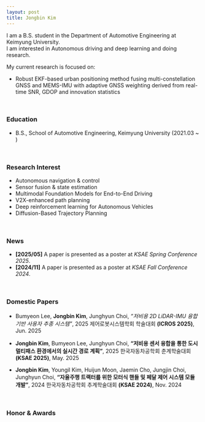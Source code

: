 ```yaml
---
layout: post
title: Jongbin Kim
---
```


I am a B.S. student in the Department of Automotive Engineering at Keimyung University.  
I am interested in Autonomous driving and deep learning and doing research.  

My current research is focused on:  
- Robust EKF-based urban positioning method fusing multi-constellation GNSS and MEMS-IMU with adaptive GNSS weighting derived from real-time SNR, GDOP and innovation statistics  

<br>

### Education
- B.S., School of Automotive Engineering, Keimyung University (2021.03 ~ )

<br>

### Research Interest
- Autonomous navigation & control  
- Sensor fusion & state estimation  
- Multimodal Foundation Models for End-to-End Driving  
- V2X-enhanced path planning  
- Deep reinforcement learning for Autonomous Vehicles  
- Diffusion-Based Trajectory Planning  

<br>

### News
- **[2025/05]** A paper is presented as a poster at *KSAE Spring Conference 2025*.  
- **[2024/11]** A paper is presented as a poster at *KSAE Fall Conference 2024*.  

<br>

### Domestic Papers
- Bumyeon Lee, **Jongbin Kim**, Junghyun Choi, *“저비용 2D LiDAR-IMU 융합 기반 사용자 추종 시스템”*, 2025 제어로봇시스템학회 학술대회 **(ICROS 2025)**, Jun. 2025  

- **Jongbin Kim**, Bumyeon Lee, Junghyun Choi, **“저비용 센서 융합을 통한 도시 멀티패스 환경에서의 실시간 경로 계획”**, 2025 한국자동차공학회 춘계학술대회 **(KSAE 2025)**, May. 2025  

- **Jongbin Kim**, Youngil Kim, Huijun Moon, Jaemin Cho, Jungjin Choi, Junghyun Choi, **“자율주행 트랙터를 위한 모터식 핸들 및 페달 제어 시스템 모듈 개발”**, 2024 한국자동차공학회 추계학술대회 **(KSAE 2024)**, Nov. 2024  

<br>

### Honor & Awards  
